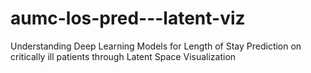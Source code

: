 # aumc-los-pred---latent-viz
Understanding Deep Learning Models for Length of Stay Prediction on critically ill patients through Latent Space Visualization
